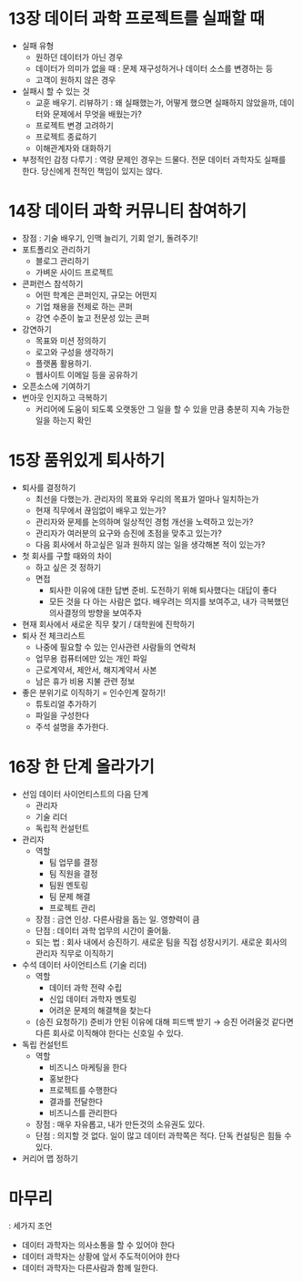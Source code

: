 # 13장 데이터 과학 프로젝트를 실패할 때

-   실패 유형
    -   원하던 데이터가 아닌 경우
    -   데이터가 의미가 없을 때 : 문제 재구성하거나 데이터 소스를 변경하는 등
    -   고객이 원하지 않은 경우
-   실패시 할 수 있는 것
    -   교훈 배우기. 리뷰하기 : 왜 실패했는가, 어떻게 했으면 실패하지 않았을까, 데이터와 문제에서 무엇을 배웠는가?
    -   프로젝트 변경 고려하기
    -   프로젝트 종료하기
    -   이해관계자와 대화하기
-   부정적인 감정 다루기 : 역량 문제인 경우는 드물다. 전문 데이터 과학자도 실패를 한다. 당신에게 전적인 책임이 있지는 않다.

# 14장 데이터 과학 커뮤니티 참여하기

-   장점 : 기술 배우기, 인맥 늘리기, 기회 얻기, 돌려주기!
-   포트폴리오 관리하기
    -   블로그 관리하기
    -   가벼운 사이드 프로젝트
-   콘퍼런스 참석하기
    -   어떤 학계은 콘퍼인지, 규모는 어떤지
    -   기업 채용을 전제로 하는 콘퍼
    -   강연 수준이 높고 전문성 있는 콘퍼
-   강연하기
    -   목표와 미션 정의하기
    -   로고와 구성을 생각하기
    -   플랫폼 활용하기.
    -   웹사이트 이메일 등을 공유하기
-   오픈소스에 기여하기
-   번아웃 인지하고 극복하기
    -   커리어에 도움이 되도록 오랫동안 그 일을 할 수 있을 만큼 충분히 지속 가능한 일을 하는지 확인

# 15장 품위있게 퇴사하기

-   퇴사를 결정하기
    -   최선을 다했는가. 관리자의 목표와 우리의 목표가 얼마나 일치하는가
    -   현재 직무에서 끊임없이 배우고 있는가?
    -   관리자와 문제를 논의하며 일상적인 경험 개선을 노력하고 있는가?
    -   관리자가 여러분의 요구와 승진에 초점을 맞추고 있는가?
    -   다음 회사에서 하고싶은 일과 원하지 않는 일을 생각해본 적이 있는가?
-   첫 회사를 구할 때와의 차이
    -   하고 싶은 것 정하기
    -   면접
        -   퇴사한 이유에 대한 답변 준비. 도전하기 위해 퇴사했다는 대답이 좋다
        -   모든 것을 다 아는 사람은 없다. 배우려는 의지를 보여주고, 내가 극복했던 의사결정의 방향을 보여주자
-   현재 회사에서 새로운 직무 찾기 / 대학원에 진학하기
-   퇴사 전 체크리스트
    -   나중에 필요할 수 있는 인사관련 사람들의 연락처
    -   업무용 컴퓨터에만 있는 개인 파일
    -   근로계약서, 제안서, 해지계약서 사본
    -   남은 휴가 비용 지불 관련 정보
-   좋은 분위기로 이직하기 = 인수인계 잘하기!
    -   튜토리얼 추가하기
    -   파일을 구성한다
    -   주석 설명을 추가한다.

# 16장 한 단계 올라가기

-   선임 데이터 사이언티스트의 다음 단계
    -   관리자
    -   기술 리더
    -   독립적 컨설턴트
-   관리자
    -   역할
        -   팀 업무를 결정
        -   팀 직원을 결정
        -   팀원 멘토링
        -   팀 문제 해결
        -   프로젝트 관리
    -   장점 : 금연 인상. 다른사람을 돕는 일. 영향력이 큼
    -   단점 : 데이터 과학 업무의 시간이 줄어듦.
    -   되는 법 : 회사 내에서 승진하기. 새로운 팀을 직접 성장시키기. 새로운 회사의 관리자 직무로 이직하기
-   수석 데이터 사이언티스트 (기술 리더)
    -   역할
        -   데이터 과학 전략 수립
        -   신입 데이터 과학자 멘토링
        -   어려운 문제의 해결책을 찾는다
    -   (승진 요청하기) 준비가 안된 이유에 대해 피드백 받기 → 승진 어려울것 같다면 다른 회사로 이직해야 한다는 신호일 수 있다.
-   독립 컨설턴트
    -   역할
        -   비즈니스 마케팅을 한다
        -   홍보한다
        -   프로젝트를 수행한다
        -   결과를 전달한다
        -   비즈니스를 관리한다
    -   장점 : 매우 자유롭고, 내가 만든것의 소유권도 있다.
    -   단점 : 의지할 것 없다. 일이 많고 데이터 과학쪽은 적다. 단독 컨설팅은 힘들 수 있다.
-   커리어 맵 정하기

# 마무리

: 세가지 조언

-   데이터 과학자는 의사소통을 할 수 있어야 한다
-   데이터 과학자는 상황에 앞서 주도적이어야 한다
-   데이터 과학자는 다른사람과 함께 일한다.